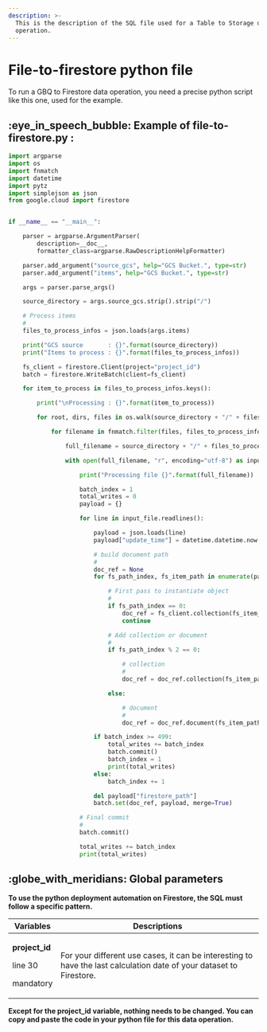 ```yaml
---
description: >-
  This is the description of the SQL file used for a Table to Storage data
  operation.
---
```


# File-to-firestore python file

To run a GBQ to Firestore data operation, you need a precise python script like this one, used for the example.

## :eye\_in\_speech\_bubble: Example of file-to-firestore.py :

```python
import argparse
import os
import fnmatch
import datetime
import pytz
import simplejson as json
from google.cloud import firestore


if __name__ == "__main__":

    parser = argparse.ArgumentParser(
        description=__doc__, 
        formatter_class=argparse.RawDescriptionHelpFormatter)

    parser.add_argument("source_gcs", help="GCS Bucket.", type=str)
    parser.add_argument("items", help="GCS Bucket.", type=str)

    args = parser.parse_args()

    source_directory = args.source_gcs.strip().strip("/")

    # Process items
    #
    files_to_process_infos = json.loads(args.items)

    print("GCS source       : {}".format(source_directory))
    print("Items to process : {}".format(files_to_process_infos))

    fs_client = firestore.Client(project="project_id")
    batch = firestore.WriteBatch(client=fs_client)

    for item_to_process in files_to_process_infos.keys():

        print("\nProcessing : {}".format(item_to_process))

        for root, dirs, files in os.walk(source_directory + "/" + files_to_process_infos[item_to_process]["sub_dir"]):

            for filename in fnmatch.filter(files, files_to_process_infos[item_to_process]["file_template"]):

                full_filename = source_directory + "/" + files_to_process_infos[item_to_process]["sub_dir"] + "/" + filename 

                with open(full_filename, "r", encoding="utf-8") as input_file:

                    print("Processing file {}".format(full_filename))

                    batch_index = 1
                    total_writes = 0
                    payload = {}

                    for line in input_file.readlines():

                        payload = json.loads(line)
                        payload["update_time"] = datetime.datetime.now(pytz.timezone("UTC"))

                        # build document path
                        #
                        doc_ref = None
                        for fs_path_index, fs_item_path in enumerate(payload["firestore_path"].split("|")):

                            # First pass to instantiate object
                            #
                            if fs_path_index == 0:
                                doc_ref = fs_client.collection(fs_item_path)
                                continue

                            # Add collection or document
                            #
                            if fs_path_index % 2 == 0:

                                # collection
                                #
                                doc_ref = doc_ref.collection(fs_item_path)

                            else:

                                # document
                                #
                                doc_ref = doc_ref.document(fs_item_path)

                        if batch_index >= 499:
                            total_writes += batch_index
                            batch.commit()
                            batch_index = 1
                            print(total_writes)
                        else:
                            batch_index += 1

                        del payload["firestore_path"]
                        batch.set(doc_ref, payload, merge=True)

                    # Final commit
                    #
                    batch.commit()

                    total_writes += batch_index
                    print(total_writes)
```

## :globe\_with\_meridians: Global parameters

**To use the python deployment automation on Firestore, the SQL must follow a specific pattern.**

| Variables                                                        | Descriptions                                                                                                        |
| ---------------------------------------------------------------- | ------------------------------------------------------------------------------------------------------------------- |
| <p><strong>project_id</strong></p><p>line 30</p><p>mandatory</p> | For your different use cases, it can be interesting to have the last calculation date of your dataset to Firestore. |

**Except for the project\_id variable, nothing needs to be changed. You can copy and paste the code in your python file for this data operation.**

